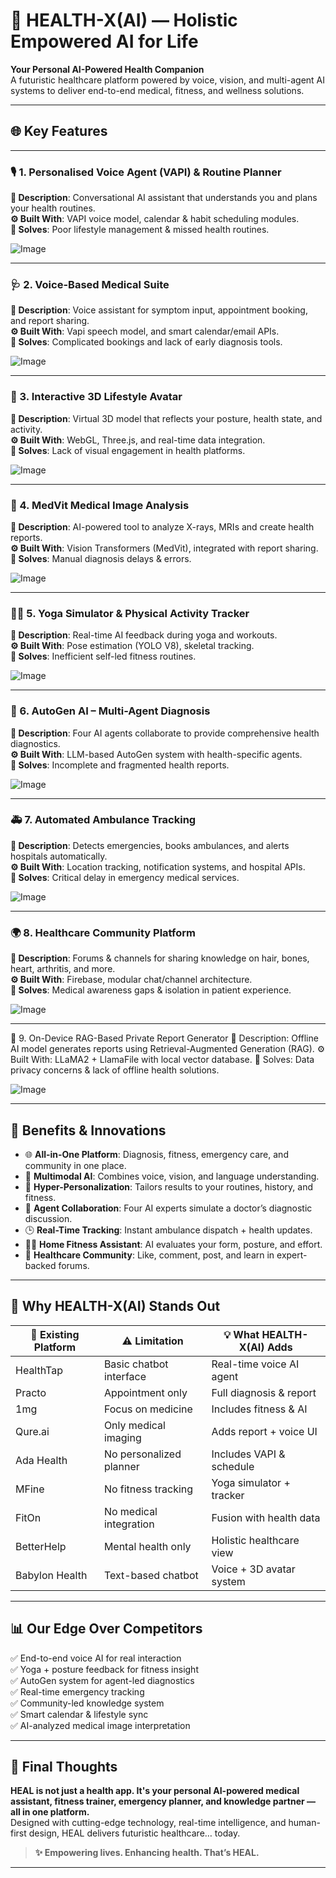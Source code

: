 # 🧠 HEALTH-X(AI) — Holistic Empowered AI for Life

**Your Personal AI-Powered Health Companion**  
A futuristic healthcare platform powered by voice, vision, and multi-agent AI systems to deliver end-to-end medical, fitness, and wellness solutions.  

---

## 🌐 Key Features

---

### 🎙️ 1. Personalised Voice Agent (VAPI) & Routine Planner  
**🧾 Description**: Conversational AI assistant that understands you and plans your health routines.  
**⚙️ Built With**: VAPI voice model, calendar & habit scheduling modules.  
**🧩 Solves**: Poor lifestyle management & missed health routines.

![Image](https://github.com/user-attachments/assets/44bc0341-d4b1-401a-a6a8-4a66f688edb4)

---

### 🩺 2. Voice-Based Medical Suite  
**🧾 Description**: Voice assistant for symptom input, appointment booking, and report sharing.  
**⚙️ Built With**: Vapi speech model, and smart calendar/email APIs.  
**🧩 Solves**: Complicated bookings and lack of early diagnosis tools.

![Image](https://github.com/user-attachments/assets/21cdf075-736e-49ef-bac3-3144cec5c453)

---

### 👤 3. Interactive 3D Lifestyle Avatar  
**🧾 Description**: Virtual 3D model that reflects your posture, health state, and activity.  
**⚙️ Built With**: WebGL, Three.js, and real-time data integration.  
**🧩 Solves**: Lack of visual engagement in health platforms.

![Image](https://github.com/user-attachments/assets/2e3d12bb-c77e-44db-812e-ed891efe3aac)

---

### 🧠 4. MedVit Medical Image Analysis  
**🧾 Description**: AI-powered tool to analyze X-rays, MRIs and create health reports.  
**⚙️ Built With**: Vision Transformers (MedVit), integrated with report sharing.  
**🧩 Solves**: Manual diagnosis delays & errors.

![Image](https://github.com/user-attachments/assets/ffba778a-2cdf-4ad5-af99-707b468f3b9e)

---

### 🧘‍♀️ 5. Yoga Simulator & Physical Activity Tracker  
**🧾 Description**: Real-time AI feedback during yoga and workouts.  
**⚙️ Built With**: Pose estimation (YOLO V8), skeletal tracking.  
**🧩 Solves**: Inefficient self-led fitness routines.

![Image](https://github.com/user-attachments/assets/e85fdd7f-e7fb-45ce-b0ce-532eb87585fe)

---

### 🤖 6. AutoGen AI – Multi-Agent Diagnosis  
**🧾 Description**: Four AI agents collaborate to provide comprehensive health diagnostics.  
**⚙️ Built With**: LLM-based AutoGen system with health-specific agents.  
**🧩 Solves**: Incomplete and fragmented health reports.

![Image](https://github.com/user-attachments/assets/c6316d92-01f7-4b91-9fa8-2770ac85b6e0)

---

### 🚑 7. Automated Ambulance Tracking  
**🧾 Description**: Detects emergencies, books ambulances, and alerts hospitals automatically.  
**⚙️ Built With**: Location tracking, notification systems, and hospital APIs.  
**🧩 Solves**: Critical delay in emergency medical services.

![Image](https://github.com/user-attachments/assets/906bac0f-f69f-40c1-b05f-21a43bfe814c)

---

### 🌍 8. Healthcare Community Platform  
**🧾 Description**: Forums & channels for sharing knowledge on hair, bones, heart, arthritis, and more.  
**⚙️ Built With**: Firebase, modular chat/channel architecture.  
**🧩 Solves**: Medical awareness gaps & isolation in patient experience.

![Image](https://github.com/user-attachments/assets/4d3e7846-a11d-4a61-beca-8bb0216f12f7)

---

🔐 9. On-Device RAG-Based Private Report Generator
🧾 Description: Offline AI model generates reports using Retrieval-Augmented Generation (RAG).
⚙️ Built With: LLaMA2 + LlamaFile with local vector database.
🧩 Solves: Data privacy concerns & lack of offline health solutions.

![Image](https://github.com/user-attachments/assets/30a32ac0-82cf-49e2-9579-141dee6d9b26)

---

## 🚀 Benefits & Innovations

- 🌐 **All-in-One Platform**: Diagnosis, fitness, emergency care, and community in one place.  
- 🧬 **Multimodal AI**: Combines voice, vision, and language understanding.  
- 👥 **Hyper-Personalization**: Tailors results to your routines, history, and fitness.  
- 🧠 **Agent Collaboration**: Four AI experts simulate a doctor’s diagnostic discussion.  
- 🕒 **Real-Time Tracking**: Instant ambulance dispatch + health updates.  
- 🧘‍♂️ **Home Fitness Assistant**: AI evaluates your form, posture, and effort.  
- 💬 **Healthcare Community**: Like, comment, post, and learn in expert-backed forums.

---

## 🥇 Why HEALTH-X(AI) Stands Out

| 🏥 Existing Platform | ⚠️ Limitation | 💡 What HEALTH-X(AI) Adds |
|----------------------|-------------------------------|--------------------------|
| HealthTap            | Basic chatbot interface       | Real-time voice AI agent |
| Practo               | Appointment only              | Full diagnosis & report  |
| 1mg                  | Focus on medicine             | Includes fitness & AI    |
| Qure.ai              | Only medical imaging          | Adds report + voice UI   |
| Ada Health           | No personalized planner       | Includes VAPI & schedule |
| MFine                | No fitness tracking           | Yoga simulator + tracker |
| FitOn                | No medical integration        | Fusion with health data  |
| BetterHelp           | Mental health only            | Holistic healthcare view |
| Babylon Health       | Text-based chatbot            | Voice + 3D avatar system |

---

## 📊 Our Edge Over Competitors

✅ End-to-end voice AI for real interaction  
✅ Yoga + posture feedback for fitness insight  
✅ AutoGen system for agent-led diagnostics  
✅ Real-time emergency tracking  
✅ Community-led knowledge system  
✅ Smart calendar & lifestyle sync  
✅ AI-analyzed medical image interpretation  

---

## 🔮 Final Thoughts

**HEAL is not just a health app. It's your personal AI-powered medical assistant, fitness trainer, emergency planner, and knowledge partner — all in one platform.**  
Designed with cutting-edge technology, real-time intelligence, and human-first design, HEAL delivers futuristic healthcare… today.

> **✨ Empowering lives. Enhancing health. That’s HEAL.**

---






 
 
